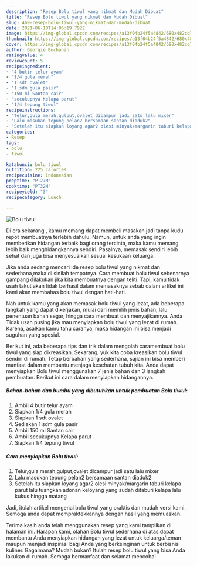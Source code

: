 ```yaml
---
description: "Resep Bolu tiwul yang nikmat dan Mudah Dibuat"
title: "Resep Bolu tiwul yang nikmat dan Mudah Dibuat"
slug: 469-resep-bolu-tiwul-yang-nikmat-dan-mudah-dibuat
date: 2021-06-10T14:06:19.792Z
image: https://img-global.cpcdn.com/recipes/a13f04b24f5a4842/680x482cq70/bolu-tiwul-foto-resep-utama.jpg
thumbnail: https://img-global.cpcdn.com/recipes/a13f04b24f5a4842/680x482cq70/bolu-tiwul-foto-resep-utama.jpg
cover: https://img-global.cpcdn.com/recipes/a13f04b24f5a4842/680x482cq70/bolu-tiwul-foto-resep-utama.jpg
author: Georgie Buchanan
ratingvalue: 4
reviewcount: 5
recipeingredient:
- "4 butir telur ayam"
- "1/4 gula merah"
- "1 sdt ovalet"
- "1 sdm gula pasir"
- "150 ml Santan cair"
- "secukupnya Kelapa parut"
- "1/4 tepung tiwul"
recipeinstructions:
- "Telur,gula merah,gulput,ovalet dicampur jadi satu lalu mixer"
- "Lalu masukan tepung pelan2 bersamaan santan diaduk2"
- "Setelah itu siapkan loyang agar2 olesi minyak/margarin taburi kelapa parut lalu tuangkan adonan keloyang yang sudah ditaburi kelapa lalu kukus hingga matang"
categories:
- Resep
tags:
- bolu
- tiwul

katakunci: bolu tiwul 
nutrition: 225 calories
recipecuisine: Indonesian
preptime: "PT27M"
cooktime: "PT32M"
recipeyield: "3"
recipecategory: Lunch

---
```



![Bolu tiwul](https://img-global.cpcdn.com/recipes/a13f04b24f5a4842/680x482cq70/bolu-tiwul-foto-resep-utama.jpg)

Di era  sekarang , kamu memang dapat membeli masakan jadi tanpa kudu repot membuatnya terlebih dahulu. Namun, untuk anda yang ingin memberikan hidangan terbaik bagi orang tercinta, maka kamu memang lebih baik menghidangkannya sendiri. Pasalnya, memasak sendiri lebih sehat dan juga bisa menyesuaikan sesuai kesukaan keluarga.

Jika anda sedang mencari ide resep bolu tiwul yang nikmat dan sederhana,maka di sinilah tempatnya. Cara membuat bolu tiwul  sebenarnya gampang dilakukan jika kita membuatnya dengan teliti. Tapi, kamu tidak usah takut akan tidak berhasil dalam memasaknya 
sebab dalam artikel ini kami akan membahas bolu tiwul dengan hati-hati.  



Nah untuk kamu yang akan memasak bolu tiwul yang lezat, ada beberapa langkah yang dapat dikerjakan, mulai dari memilih jenis bahan, lalu penentuan bahan segar, hingga cara membuat dan menyajikannya. Anda Tidak usah pusing jika mau menyiapkan bolu tiwul yang lezat di rumah. Karena, asalkan kamu  tahu caranya, maka hidangan ini bisa menjadi suguhan yang spesial.

Berikut ini, ada beberapa tips dan trik dalam mengolah caramembuat bolu tiwul yang siap dikreasikan. Sekarang, yuk kita coba kreasikan bolu tiwul sendiri di rumah. Tetap berbahan yang sederhana, sajian ini bisa memberi manfaat dalam membantu menjaga kesehatan tubuh kita. Anda dapat menyiapkan Bolu tiwul menggunakan 7 jenis bahan dan 3 langkah pembuatan. Berikut ini cara dalam menyiapkan hidangannya.

<!--inarticleads1-->

##### Bahan-bahan dan bumbu yang dibutuhkan untuk pembuatan Bolu tiwul:

1. Ambil 4 butir telur ayam
1. Siapkan 1/4 gula merah
1. Siapkan 1 sdt ovalet
1. Sediakan 1 sdm gula pasir
1. Ambil 150 ml Santan cair
1. Ambil secukupnya Kelapa parut
1. Siapkan 1/4 tepung tiwul




<!--inarticleads2-->

##### Cara menyiapkan Bolu tiwul:

1. Telur,gula merah,gulput,ovalet dicampur jadi satu lalu mixer
1. Lalu masukan tepung pelan2 bersamaan santan diaduk2
1. Setelah itu siapkan loyang agar2 olesi minyak/margarin taburi kelapa parut lalu tuangkan adonan keloyang yang sudah ditaburi kelapa lalu kukus hingga matang




Jadi, itulah artikel mengenai  bolu tiwul  yang praktis dan mudah versi kami. Semoga anda dapat mempraktekkannya dengan hasil yang memuaskan. 

Terima kasih anda telah menggunakan resep yang kami tampilkan di halaman ini. Harapan kami, olahan  Bolu tiwul sederhana di atas dapat membantu Anda menyiapkan hidangan yang lezat untuk keluarga/teman maupun menjadi inspirasi bagi Anda yang berkeinginan untuk berbisnis kuliner. Bagaimana? Mudah bukan? Itulah resep bolu tiwul yang bisa Anda lakukan di rumah. Semoga bermanfaat dan selamat mencoba!

